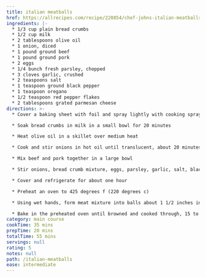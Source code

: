 ```yaml
---
title: italian meatballs
href: https://allrecipes.com/recipe/220854/chef-johns-italian-meatballs/
ingredients: |-
  * 1/3 cup plain bread crumbs
  * 1/2 cup milk
  * 2 tablespoons olive oil
  * 1 onion, diced
  * 1 pound ground beef
  * 1 pound ground pork
  * 2 eggs
  * 1/4 bunch fresh parsley, chopped
  * 3 cloves garlic, crushed
  * 2 teaspoons salt
  * 1 teaspoon ground black pepper
  * 1 teaspoon oregano
  * 1/2 teaspoon red pepper flakes
  * 2 tablespoons grated parmesan cheese
directions: >-
  * Cover a baking sheet with foil and spray lightly with cooking spray

  * Soak bread crumbs in milk in a small bowl for 20 minutes

  * Heat olive oil in a skillet over medium heat

  * Cook and stir onions in hot oil until translucent, about 20 minutes

  * Mix beef and pork together in a large bowl

  * Stir onions, bread crumb mixture, eggs, parsley, garlic, salt, black pepper, red pepper flakes, italian herb seasoning, and parmesan cheese into meat mixture with a rubber spatul, until combined

  * Cover and refrigerate for about one hour

  * Preheat an oven to 425 degrees f (220 degrees c)

  * Using wet hands, form meat mixture into balls about 1 1/2 inches in diameter, arrange onto prepared baking sheet

  * Bake in the preheated oven until browned and cooked through, 15 to 20 minutes
category: main course
cookTime: 35 mins
prepTime: 20 mins
totalTime: 55 mins
servings: null
rating: 5
notes: null
path: /italian-meatballs
ease: intermediate
---
```

